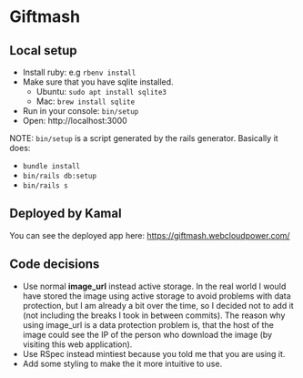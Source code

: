 # Giftmash

## Local setup

- Install ruby: e.g `rbenv install`
- Make sure that you have sqlite installed.
  * Ubuntu: `sudo apt install sqlite3`
  * Mac: `brew install sqlite`
- Run in your console: `bin/setup`
- Open: http://localhost:3000

NOTE: `bin/setup` is a script generated by the rails generator. Basically it does:
- `bundle install`
- `bin/rails db:setup`
- `bin/rails s`

## Deployed by Kamal

You can see the deployed app here: https://giftmash.webcloudpower.com/

## Code decisions

* Use normal **image_url** instead active storage. In the real world I would have stored
  the image using active storage to avoid problems with data protection, but I am already
  a bit over the time, so I decided not to add it (not including the breaks I took
  in between commits). The reason why using image_url is a data protection problem is, that
  the host of the image could see the IP of the person who download the image (by visiting this
  web application).
* Use RSpec instead mintiest because you told me that you are using it.
* Add some styling to make the it more intuitive to use.
